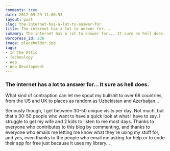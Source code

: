 ```yaml
---
comments: true
date: 2012-09-29 11:00:53
layout: post
slug: the-internet-has-a-lot-to-answer-for
title: The internet has a lot to answer for...
sumamry: The internet has a lot to answer for... It sure as hell does.
wordpress_id: 236
image: placeholder.jpg
tags:
- In The Attic
- Technology
- Web
- Web Development
---
```


### The internet has a lot to answer for... It sure as hell does.

What kind of contraption can let me spout my bullshit to over 68 countries, from the US and UK to places as random as Uzbekistan and Azerbaijan...

Seriously though, I get between 30-50 unique visits per day. Not much, but that's 30-50 people who want to have a quick look at what I have to say. I struggle to get my wife and 2 kids to listen to me most days. Thanks to everyone who contributes to this blog by commenting, and thanks to everyone who emails me letting me know what they're using my stuff for, and yes, even thanks to the people who email me asking for help or to code their app for free just because it uses my library...
